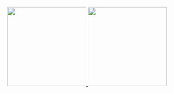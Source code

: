 <p align="center">
  <a href="https://github.com/Uraneptus">
    <img height="180em" src="https://github-readme-stats-eight-theta.vercel.app/api?username=Uraneptus&showicons=true&theme=radical&include_all_commits=true&count_private=true"/>
    <img height="180em" src="https://github-readme-stats-eight-theta.vercel.app/api/top-langs/?username=Uraneptus&layout=compact&theme=radical&langs_count=8"/>
  </a>
</p>
